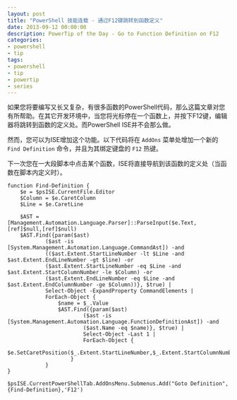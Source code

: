 ```yaml
---
layout: post
title: "PowerShell 技能连载 - 通过F12键跳转到函数定义"
date: 2013-09-12 00:00:00
description: PowerTip of the Day - Go to Function Definition on F12
categories:
- powershell
- tip
tags:
- powershell
- tip
- powertip
- series
---
```

如果您将要编写又长又复杂，有很多函数的PowerShell代码，那么这篇文章对您有所帮助。在其它开发环境中，当您将光标停在一个函数上，并按下F12键，编辑器将跳转到函数的定义处。而PowerShell ISE并不会那么做。

然而，您可以为ISE增加这个功能。以下代码将在 `AddOns` 菜单处增加一个新的 `Find Definition` 命令，并且为其绑定键盘的 `F12` 热键。

下一次您在一大段脚本中点击某个函数，ISE将直接导航到该函数的定义处（当函数在脚本内定义时）。

	function Find-Definition {
	    $e = $psISE.CurrentFile.Editor
	    $Column = $e.CaretColumn
	    $Line = $e.CaretLine

	    $AST = [Management.Automation.Language.Parser]::ParseInput($e.Text,[ref]$null,[ref]$null)
	    $AST.Find({param($ast)
	            ($ast -is [System.Management.Automation.Language.CommandAst]) -and
	            (($ast.Extent.StartLineNumber -lt $Line -and $ast.Extent.EndLineNumber -gt $line) -or
	            ($ast.Extent.StartLineNumber -eq $Line -and $ast.Extent.StartColumnNumber -le $Column) -or
	            ($ast.Extent.EndLineNumber -eq $Line -and $ast.Extent.EndColumnNumber -ge $Column))}, $true) |
	            Select-Object -ExpandProperty CommandElements |
	            ForEach-Object {
	                $name = $_.Value
	                $AST.Find({param($ast)
	                        ($ast -is [System.Management.Automation.Language.FunctionDefinitionAst]) -and
	                        ($ast.Name -eq $name)}, $true) |
	                        Select-Object -Last 1 |
	                        ForEach-Object {
	                            $e.SetCaretPosition($_.Extent.StartLineNumber,$_.Extent.StartColumnNumber)
	                    }
	            }
	}

	$psISE.CurrentPowerShellTab.AddOnsMenu.Submenus.Add("Goto Definition",{Find-Definition},'F12')


<!--本文国际来源：[Go to Function Definition on F12](http://community.idera.com/powershell/powertips/b/tips/posts/go-to-function-definition-on-f12)-->
